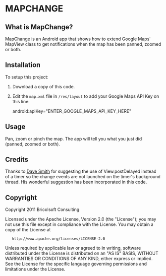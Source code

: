 MAPCHANGE
=========

What is MapChange?
---------------------
MapChange is an Android app that shows how to extend Google Maps' MapView class to get notifications when the map has been panned, zoomed or both.

Installation
------------
To setup this project:

1. Download a copy of this code.
1. Edit the `map.xml` file in `/res/layout` to add your Google Maps API Key on this line:

    android:apiKey="ENTER_GOOGLE_MAPS_API_KEY_HERE"

Usage
-----
Pan, zoom or pinch the map. The app will tell you what you just did (panned, zoomed or both).

Credits
-------
Thanks to [Dave Smith](https://github.com/devunwired) for suggesting the use of View.postDelayed instead of a timer so the change events are not launched on the timer's background thread. His wonderful suggestion has been incorporated in this code.

Copyright
---------
Copyright 2011 Bricolsoft Consulting

Licensed under the Apache License, Version 2.0 (the "License"); you may not use this file except in compliance with the License. You may obtain a copy of the License at

       http://www.apache.org/licenses/LICENSE-2.0

Unless required by applicable law or agreed to in writing, software distributed under the License is distributed on an "AS IS" BASIS, WITHOUT WARRANTIES OR CONDITIONS OF ANY KIND, either express or implied. See the License for the specific language governing permissions and limitations under the License.